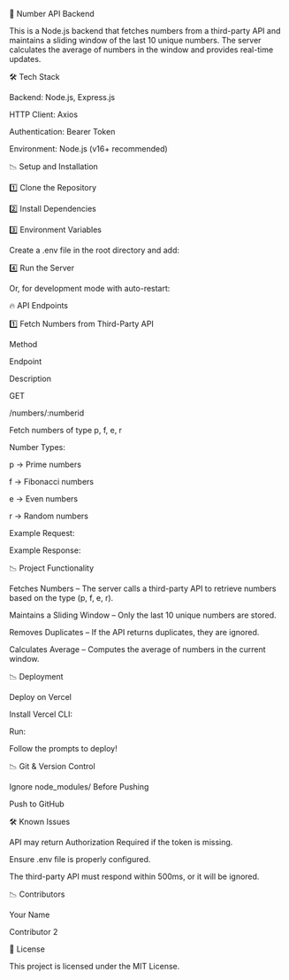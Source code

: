 🚀 Number API Backend

This is a Node.js backend that fetches numbers from a third-party API and maintains a sliding window of the last 10 unique numbers. The server calculates the average of numbers in the window and provides real-time updates.

🛠️ Tech Stack

Backend: Node.js, Express.js

HTTP Client: Axios

Authentication: Bearer Token

Environment: Node.js (v16+ recommended)

📉 Setup and Installation

1️⃣ Clone the Repository

2️⃣ Install Dependencies

3️⃣ Environment Variables

Create a .env file in the root directory and add:

4️⃣ Run the Server

Or, for development mode with auto-restart:

🔥 API Endpoints

1️⃣ Fetch Numbers from Third-Party API

Method

Endpoint

Description

GET

/numbers/:numberid

Fetch numbers of type p, f, e, r

Number Types:

p → Prime numbers

f → Fibonacci numbers

e → Even numbers

r → Random numbers

Example Request:

Example Response:

📉 Project Functionality

Fetches Numbers – The server calls a third-party API to retrieve numbers based on the type (p, f, e, r).

Maintains a Sliding Window – Only the last 10 unique numbers are stored.

Removes Duplicates – If the API returns duplicates, they are ignored.

Calculates Average – Computes the average of numbers in the current window.

📉 Deployment

Deploy on Vercel

Install Vercel CLI:

Run:

Follow the prompts to deploy!

📉 Git & Version Control

Ignore node_modules/ Before Pushing

Push to GitHub

🛠️ Known Issues

API may return Authorization Required if the token is missing.

Ensure .env file is properly configured.

The third-party API must respond within 500ms, or it will be ignored.

📉 Contributors

Your Name

Contributor 2

🐝 License

This project is licensed under the MIT License.
